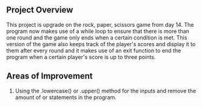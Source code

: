 ## Project Overview  
This project is upgrade on the rock, paper, scissors game from day 14. The program now makes use of a while loop to ensure that there is more than one round and the game only ends when a certain condition is met. This version of the game also keeps track of the player's scores and display it to them after every round and it makes use of an exit function to end the program when a certain player's score is up to three points.  

## Areas of Improvement  
1. Using the .lowercase() or .upper() method for the inputs and remove the amount of or statements in the program.